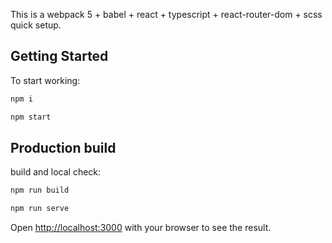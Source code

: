 This is a webpack 5 + babel + react + typescript + react-router-dom + scss quick setup.

## Getting Started

To start working:

```bash
npm i

npm start
```

## Production build

build and local check:

```bash
npm run build

npm run serve
```

Open [http://localhost:3000](http://localhost:3000) with your browser to see the result.
